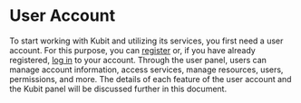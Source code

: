 # User Account

To start working with Kubit and utilizing its services, you first need a user account. For this purpose, you can [register](https://panel.kubit.ir/en/register) or, if you have already registered, [log in](https://panel.kubit.ir/en/login) to your account.
Through the user panel, users can manage account information, access services, manage resources, users, permissions, and more. The details of each feature of the user account and the Kubit panel will be discussed further in this document.
